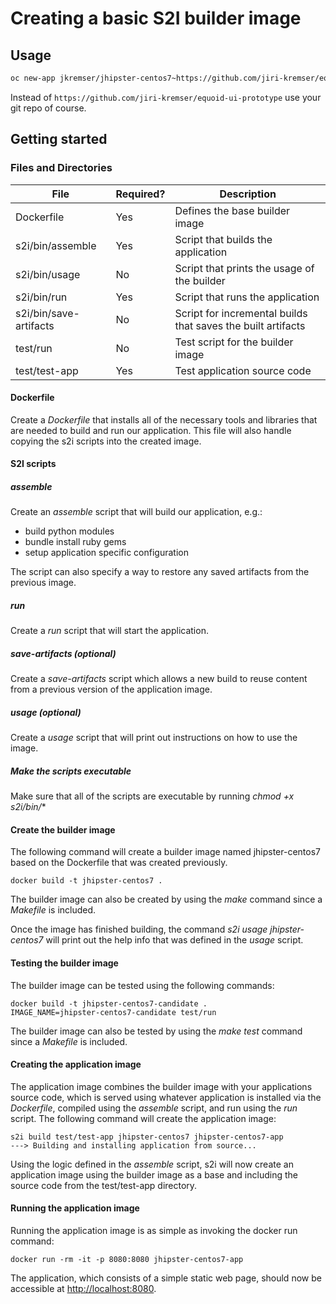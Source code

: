 
# Creating a basic S2I builder image  

## Usage
```bash
oc new-app jkremser/jhipster-centos7~https://github.com/jiri-kremser/equoid-ui-prototype
```
Instead of `https://github.com/jiri-kremser/equoid-ui-prototype` use your git repo of course.

## Getting started  

### Files and Directories  
| File                   | Required? | Description                                                  |
|------------------------|-----------|--------------------------------------------------------------|
| Dockerfile             | Yes       | Defines the base builder image                               |
| s2i/bin/assemble       | Yes       | Script that builds the application                           |
| s2i/bin/usage          | No        | Script that prints the usage of the builder                  |
| s2i/bin/run            | Yes       | Script that runs the application                             |
| s2i/bin/save-artifacts | No        | Script for incremental builds that saves the built artifacts |
| test/run               | No        | Test script for the builder image                            |
| test/test-app          | Yes       | Test application source code                                 |

#### Dockerfile
Create a *Dockerfile* that installs all of the necessary tools and libraries that are needed to build and run our application.  This file will also handle copying the s2i scripts into the created image.

#### S2I scripts

##### assemble
Create an *assemble* script that will build our application, e.g.:
- build python modules
- bundle install ruby gems
- setup application specific configuration

The script can also specify a way to restore any saved artifacts from the previous image.   

##### run
Create a *run* script that will start the application. 

##### save-artifacts (optional)
Create a *save-artifacts* script which allows a new build to reuse content from a previous version of the application image.

##### usage (optional) 
Create a *usage* script that will print out instructions on how to use the image.

##### Make the scripts executable 
Make sure that all of the scripts are executable by running *chmod +x s2i/bin/**

#### Create the builder image
The following command will create a builder image named jhipster-centos7 based on the Dockerfile that was created previously.
```
docker build -t jhipster-centos7 .
```
The builder image can also be created by using the *make* command since a *Makefile* is included.

Once the image has finished building, the command *s2i usage jhipster-centos7* will print out the help info that was defined in the *usage* script.

#### Testing the builder image
The builder image can be tested using the following commands:
```
docker build -t jhipster-centos7-candidate .
IMAGE_NAME=jhipster-centos7-candidate test/run
```
The builder image can also be tested by using the *make test* command since a *Makefile* is included.

#### Creating the application image
The application image combines the builder image with your applications source code, which is served using whatever application is installed via the *Dockerfile*, compiled using the *assemble* script, and run using the *run* script.
The following command will create the application image:
```
s2i build test/test-app jhipster-centos7 jhipster-centos7-app
---> Building and installing application from source...
```
Using the logic defined in the *assemble* script, s2i will now create an application image using the builder image as a base and including the source code from the test/test-app directory. 

#### Running the application image
Running the application image is as simple as invoking the docker run command:
```
docker run -rm -it -p 8080:8080 jhipster-centos7-app
```
The application, which consists of a simple static web page, should now be accessible at  [http://localhost:8080](http://localhost:8080).
